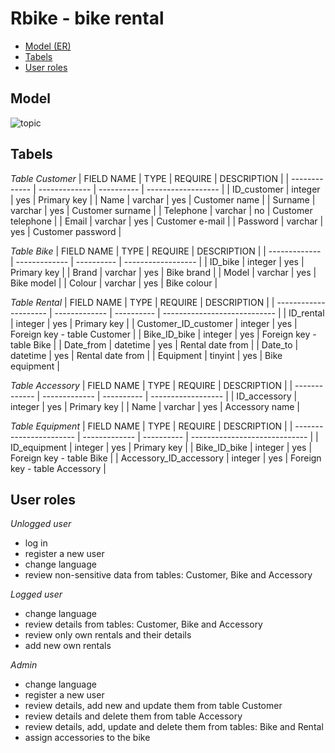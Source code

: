 # Rbike - bike rental

* [Model (ER)](#model)
* [Tabels](#tabels)
* [User roles](#user-roles)

##  Model 
![topic](https://user-images.githubusercontent.com/102870734/215524712-1b5e6ec1-4a57-4652-a491-feed0bf3945e.png)

## Tabels

 *Table Customer*
|  FIELD NAME   |     TYPE      |   REQUIRE  |     DESCRIPTION    |
| ------------- | ------------- | ---------- | ------------------ |
|  ID_customer  |  integer      |  yes       | Primary key        |
|  Name         |  varchar      |  yes       | Customer name      |
|  Surname      |  varchar      |  yes       | Customer surname   |
|  Telephone    |  varchar      |  no        | Customer telephone |
|  Email        |  varchar      |  yes       | Customer e-mail    |
|  Password     |  varchar      |  yes       | Customer password  |

*Table Bike*
|  FIELD NAME   |     TYPE      |   REQUIRE  |     DESCRIPTION    |
| ------------- | ------------- | ---------- | ------------------ |
|  ID_bike      |  integer      |  yes       | Primary key        |
|  Brand        |  varchar      |  yes       | Bike brand         | 
|  Model        |  varchar      |  yes       | Bike model         |
|  Colour       |  varchar      |  yes       | Bike colour        |

*Table Rental*
|      FIELD NAME       |     TYPE      |   REQUIRE  |          DESCRIPTION         |
| --------------------- | ------------- | ---------- | ---------------------------- |
|  ID_rental            |  integer      |  yes       | Primary key                  |
|  Customer_ID_customer |  integer      |  yes       | Foreign key - table Customer | 
|  Bike_ID_bike         |  integer      |  yes       | Foreign key - table Bike     |
|  Date_from            |  datetime     |  yes       | Rental date from             |
|  Date_to              |  datetime     |  yes       | Rental date from             |
|  Equipment            |  tinyint      |  yes       | Bike equipment               |

*Table Accessory*
|  FIELD NAME   |     TYPE      |   REQUIRE  |     DESCRIPTION    |
| ------------- | ------------- | ---------- | ------------------ |
|  ID_accessory |  integer      |  yes       | Primary key        |
|  Name         |  varchar      |  yes       | Accessory name     | 

*Table Equipment*
|       FIELD NAME        |     TYPE      |   REQUIRE  |          DESCRIPTION          |
| ----------------------- | ------------- | ---------- | ----------------------------- |
|  ID_equipment           |  integer      |  yes       | Primary key                   |
|  Bike_ID_bike           |  integer      |  yes       | Foreign key - table Bike      |
|  Accessory_ID_accessory |  integer      |  yes       | Foreign key - table Accessory |

## User roles

*Unlogged user*
* log in
* register a new user
* change language
* review non-sensitive data from tables: Customer, Bike and Accessory

*Logged user*
* change language
* review details from tables: Customer, Bike and Accessory
* review only own rentals and their details
* add new own rentals

*Admin*
* change language
* register a new user
* review details, add new and update them from table Customer
* review details and delete them from table Accessory
* review details, add, update and delete them from tables: Bike and Rental
* assign accessories to the bike
